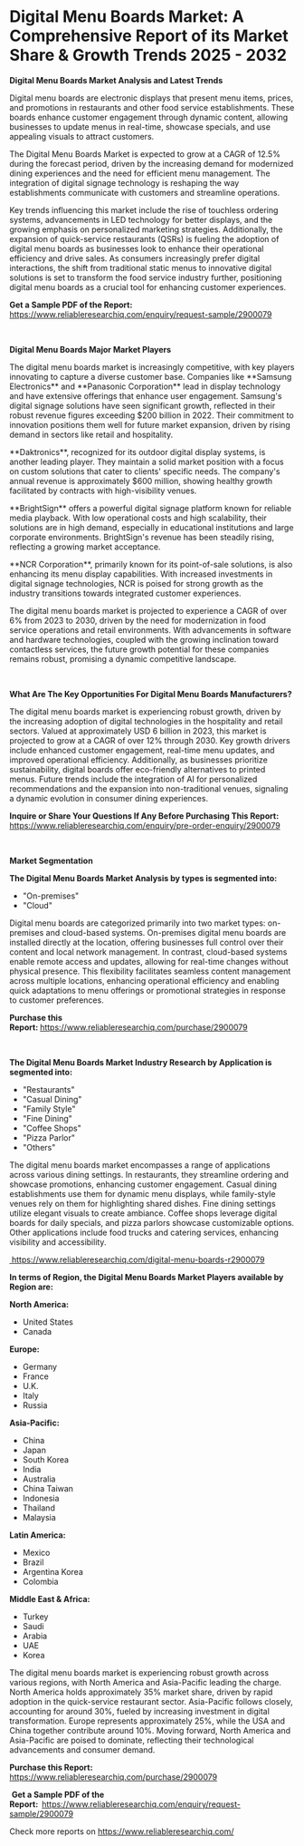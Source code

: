 <p><h1>Digital Menu Boards Market: A Comprehensive Report of its Market Share & Growth Trends 2025 - 2032</h1></p><p><strong>Digital Menu Boards Market Analysis and Latest Trends</strong></p>
<p><p>Digital menu boards are electronic displays that present menu items, prices, and promotions in restaurants and other food service establishments. These boards enhance customer engagement through dynamic content, allowing businesses to update menus in real-time, showcase specials, and use appealing visuals to attract customers. </p><p>The Digital Menu Boards Market is expected to grow at a CAGR of 12.5% during the forecast period, driven by the increasing demand for modernized dining experiences and the need for efficient menu management. The integration of digital signage technology is reshaping the way establishments communicate with customers and streamline operations. </p><p>Key trends influencing this market include the rise of touchless ordering systems, advancements in LED technology for better displays, and the growing emphasis on personalized marketing strategies. Additionally, the expansion of quick-service restaurants (QSRs) is fueling the adoption of digital menu boards as businesses look to enhance their operational efficiency and drive sales. As consumers increasingly prefer digital interactions, the shift from traditional static menus to innovative digital solutions is set to transform the food service industry further, positioning digital menu boards as a crucial tool for enhancing customer experiences.</p></p>
<p><strong>Get a Sample PDF of the Report:&nbsp;</strong> <a href="https://www.reliableresearchiq.com/enquiry/request-sample/2900079?utm_campaign=3385&utm_medium=2&utm_source=Github&utm_content=ia&utm_term=16032025&utm_id=digital-menu-boards">https://www.reliableresearchiq.com/enquiry/request-sample/2900079</a></p>
<p>&nbsp;</p>
<p><strong>Digital Menu Boards Major Market Players</strong></p>
<p><p>The digital menu boards market is increasingly competitive, with key players innovating to capture a diverse customer base. Companies like **Samsung Electronics** and **Panasonic Corporation** lead in display technology and have extensive offerings that enhance user engagement. Samsung's digital signage solutions have seen significant growth, reflected in their robust revenue figures exceeding $200 billion in 2022. Their commitment to innovation positions them well for future market expansion, driven by rising demand in sectors like retail and hospitality.</p><p>**Daktronics**, recognized for its outdoor digital display systems, is another leading player. They maintain a solid market position with a focus on custom solutions that cater to clients' specific needs. The company's annual revenue is approximately $600 million, showing healthy growth facilitated by contracts with high-visibility venues.</p><p>**BrightSign** offers a powerful digital signage platform known for reliable media playback. With low operational costs and high scalability, their solutions are in high demand, especially in educational institutions and large corporate environments. BrightSign's revenue has been steadily rising, reflecting a growing market acceptance.</p><p>**NCR Corporation**, primarily known for its point-of-sale solutions, is also enhancing its menu display capabilities. With increased investments in digital signage technologies, NCR is poised for strong growth as the industry transitions towards integrated customer experiences.</p><p>The digital menu boards market is projected to experience a CAGR of over 6% from 2023 to 2030, driven by the need for modernization in food service operations and retail environments. With advancements in software and hardware technologies, coupled with the growing inclination toward contactless services, the future growth potential for these companies remains robust, promising a dynamic competitive landscape.</p></p>
<p>&nbsp;</p>
<p><strong>What Are The Key Opportunities For Digital Menu Boards Manufacturers?</strong></p>
<p><p>The digital menu boards market is experiencing robust growth, driven by the increasing adoption of digital technologies in the hospitality and retail sectors. Valued at approximately USD 6 billion in 2023, this market is projected to grow at a CAGR of over 12% through 2030. Key growth drivers include enhanced customer engagement, real-time menu updates, and improved operational efficiency. Additionally, as businesses prioritize sustainability, digital boards offer eco-friendly alternatives to printed menus. Future trends include the integration of AI for personalized recommendations and the expansion into non-traditional venues, signaling a dynamic evolution in consumer dining experiences.</p></p>
<p><strong>Inquire or Share Your Questions If Any Before Purchasing This Report:</strong> <a href="https://www.reliableresearchiq.com/enquiry/pre-order-enquiry/2900079?utm_campaign=3385&utm_medium=2&utm_source=Github&utm_content=ia&utm_term=16032025&utm_id=digital-menu-boards">https://www.reliableresearchiq.com/enquiry/pre-order-enquiry/2900079</a></p>
<p>&nbsp;</p>
<p><strong>Market Segmentation</strong></p>
<p><strong>The Digital Menu Boards Market Analysis by types is segmented into:</strong></p>
<p><ul><li>"On-premises"</li><li>"Cloud"</li></ul></p>
<p><p>Digital menu boards are categorized primarily into two market types: on-premises and cloud-based systems. On-premises digital menu boards are installed directly at the location, offering businesses full control over their content and local network management. In contrast, cloud-based systems enable remote access and updates, allowing for real-time changes without physical presence. This flexibility facilitates seamless content management across multiple locations, enhancing operational efficiency and enabling quick adaptations to menu offerings or promotional strategies in response to customer preferences.</p></p>
<p><strong>Purchase this Report:&nbsp;</strong><a href="https://www.reliableresearchiq.com/purchase/2900079?utm_campaign=3385&utm_medium=2&utm_source=Github&utm_content=ia&utm_term=16032025&utm_id=digital-menu-boards">https://www.reliableresearchiq.com/purchase/2900079</a></p>
<p>&nbsp;</p>
<p><strong>The Digital Menu Boards Market Industry Research by Application is segmented into:</strong></p>
<p><ul><li>"Restaurants"</li><li>"Casual Dining"</li><li>"Family Style"</li><li>"Fine Dining"</li><li>"Coffee Shops"</li><li>"Pizza Parlor"</li><li>"Others"</li></ul></p>
<p><p>The digital menu boards market encompasses a range of applications across various dining settings. In restaurants, they streamline ordering and showcase promotions, enhancing customer engagement. Casual dining establishments use them for dynamic menu displays, while family-style venues rely on them for highlighting shared dishes. Fine dining settings utilize elegant visuals to create ambiance. Coffee shops leverage digital boards for daily specials, and pizza parlors showcase customizable options. Other applications include food trucks and catering services, enhancing visibility and accessibility.</p></p>
<p><a href="https://www.reliableresearchiq.com/digital-menu-boards-r2900079?utm_campaign=3385&utm_medium=2&utm_source=Github&utm_content=ia&utm_term=16032025&utm_id=digital-menu-boards">&nbsp;https://www.reliableresearchiq.com/digital-menu-boards-r2900079</a></p>
<p><strong>In terms of Region, the Digital Menu Boards Market Players available by Region are:</strong></p>
<p>
    <p> <strong> North America: </strong>
        <ul>
            <li>United States</li>
            <li>Canada</li>
        </ul>
        </p> 
    <p> <strong> Europe: </strong>
        <ul>
            <li>Germany</li>
            <li>France</li>
            <li>U.K.</li>
            <li>Italy</li>
            <li>Russia</li>
        </ul>
        </p> 
    <p> <strong> Asia-Pacific: </strong>
        <ul>
            <li>China</li>
            <li>Japan</li>
            <li>South Korea</li>
            <li>India</li>
            <li>Australia</li>
            <li>China Taiwan</li>
            <li>Indonesia</li>
            <li>Thailand</li>
            <li>Malaysia</li>
        </ul>
        </p> 
    <p> <strong> Latin America: </strong>
        <ul>
            <li>Mexico</li>
            <li>Brazil</li>
            <li>Argentina Korea</li>
            <li>Colombia</li>
        </ul>
        </p> 
    <p> <strong> Middle East & Africa: </strong>
        <ul>
            <li>Turkey</li>
            <li>Saudi</li>
            <li>Arabia</li>
            <li>UAE</li>
            <li>Korea</li>
        </ul>
    </p>
    </p>
<p><p>The digital menu boards market is experiencing robust growth across various regions, with North America and Asia-Pacific leading the charge. North America holds approximately 35% market share, driven by rapid adoption in the quick-service restaurant sector. Asia-Pacific follows closely, accounting for around 30%, fueled by increasing investment in digital transformation. Europe represents approximately 25%, while the USA and China together contribute around 10%. Moving forward, North America and Asia-Pacific are poised to dominate, reflecting their technological advancements and consumer demand.</p></p>
<p><strong>Purchase this Report: </strong><a href="https://www.reliableresearchiq.com/purchase/2900079?utm_campaign=3385&utm_medium=2&utm_source=Github&utm_content=ia&utm_term=16032025&utm_id=digital-menu-boards">https://www.reliableresearchiq.com/purchase/2900079</a></p>
<p>&nbsp;<strong>Get a Sample PDF of the Report:&nbsp;&nbsp;</strong><a href="https://www.reliableresearchiq.com/enquiry/request-sample/2900079?utm_campaign=3385&utm_medium=2&utm_source=Github&utm_content=ia&utm_term=16032025&utm_id=digital-menu-boards">https://www.reliableresearchiq.com/enquiry/request-sample/2900079</a></p>
<p><strong></strong></p>
<p>Check more reports on <a href="https://www.reliableresearchiq.com/?utm_campaign=3385&utm_medium=2&utm_source=Github&utm_content=ia&utm_term=16032025&utm_id=digital-menu-boards">https://www.reliableresearchiq.com/</a></p>